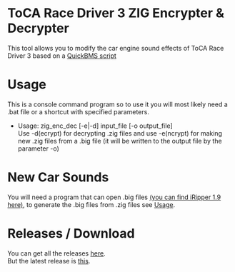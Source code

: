 # ToCA Race Driver 3 ZIG Encrypter & Decrypter
This tool allows you to modify the car engine sound effects of ToCA Race Driver 3 based on a [QuickBMS script](https://aluigi.altervista.org/bms/rdzig2big.bms)                                                         
# Usage
This is a console command program so to use it you will most likely need a .bat file or a shortcut with specified parameters.                                                                 
- Usage: zig_enc_dec [-e|-d] input_file [-o output_file]                                                                        
Use -d(ecrypt) for decrypting .zig files and use -e(ncrypt) for making new .zig files from a .big file (it will be written to the output file by the parameter -o)                                                                          
# New Car Sounds
You will need a program that can open .big files [(you can find iRipper 1.9 here)](https://sites.google.com/view/toca-rdsport/Utilities), to generate the .big files from .zig files see [Usage](https://github.com/BuilderDemo7/RD3_zig_enc_dec?tab=readme-ov-file#usage).                                     
# Releases / Download
You can get all the releases [here](https://github.com/BuilderDemo7/RD3_zig_enc_dec/releases).                
But the latest release is [this](https://github.com/BuilderDemo7/RD3_zig_enc_dec/releases/latest).    